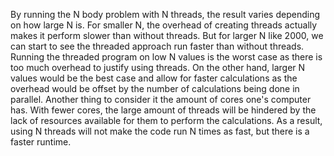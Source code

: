 By running the N body problem with N threads, the result varies depending on how large N is. For smaller N, the overhead of creating threads actually makes
it perform slower than without threads. But for larger N like 2000, we can start to see the threaded approach run faster than without threads.
Running the threaded program on low N values is the worst case as there is too much overhead to justify using threads. On the other hand, larger N values
would be the best case and allow for faster calculations as the overhead would be offset by the number of calculations being done in parallel. Another 
thing to consider it the amount of cores one's computer has. With fewer cores, the large amount of threads will be hindered by the lack of resources 
available for them to perform the calculations. As a result, using N threads will not 
make the code run N times as fast, but there is a faster runtime.